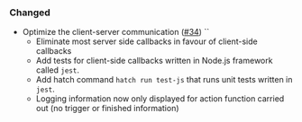 <!--
A new scriv changelog fragment.

Uncomment the section that is right (remove the HTML comment wrapper).
-->

<!--
### Removed

- A bullet item for the Removed category.

-->
<!--
### Added

- A bullet item for the Added category.

-->

### Changed

- Optimize the client-server communication ([#34](https://github.com/mckinsey/vizro/pull/34))
``
  - Eliminate most server side callbacks in favour of client-side callbacks
  - Add tests for client-side callbacks written in Node.js framework called `jest`.
  - Add hatch command `hatch run test-js` that runs unit tests written in `jest`.
  - Logging information now only displayed for action function carried out (no trigger or finished information)

<!--
### Deprecated

- A bullet item for the Deprecated category.

-->
<!--
### Fixed

- A bullet item for the Fixed category.

-->
<!--
### Security

- A bullet item for the Security category.

-->
